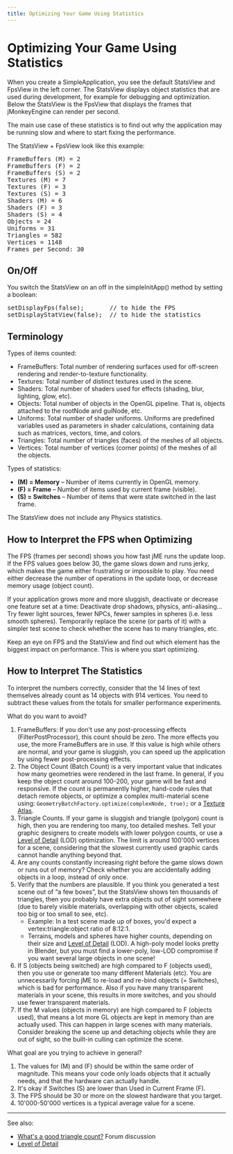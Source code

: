 ```yaml
---
title: Optimizing Your Game Using Statistics
---
```

<h1 class="sectionedit1" id="optimizing_your_game_using_statistics">Optimizing Your Game Using Statistics</h1>
<div class="level1">

<p>
When you create a SimpleApplication, you see the default StatsView and FpsView in the left corner. 
The StatsView displays object statistics that are used during development, for example for debugging and optimization.
Below the StatsView is the FpsView that displays the frames that jMonkeyEngine can render per second. 
</p>

<p>
The main use case of these statistics is to find out why the application may be running slow and where to start fixing the performance.
</p>

<p>
The StatsView + FpsView look like this example:
</p>
<pre class="code">FrameBuffers (M) = 2
FrameBuffers (F) = 2
FrameBuffers (S) = 2
Textures (M) = 7 
Textures (F) = 3 
Textures (S) = 3
Shaders (M) = 6
Shaders (F) = 3
Shaders (S) = 4
Objects = 24
Uniforms = 31
Triangles = 582
Vertices = 1148
Frames per Second: 30</pre>

</div>
<!-- EDIT1 SECTION "Optimizing Your Game Using Statistics" [1-823] -->
<h2 class="sectionedit2" id="on_off">On/Off</h2>
<div class="level2">

<p>
You switch the StatsView on an off in the simpleInitApp() method by setting a boolean:
</p>
<pre class="code java">setDisplayFps<span class="br0">(</span><span class="kw2">false</span><span class="br0">)</span><span class="sy0">;</span>       <span class="co1">// to hide the FPS</span>
setDisplayStatView<span class="br0">(</span><span class="kw2">false</span><span class="br0">)</span><span class="sy0">;</span>  <span class="co1">// to hide the statistics </span></pre>

</div>
<!-- EDIT2 SECTION "On/Off" [824-1054] -->
<h2 class="sectionedit3" id="terminology">Terminology</h2>
<div class="level2">

<p>
Types of items counted:
</p>
<ul>
<li class="level1"><div class="li"> FrameBuffers: Total number of rendering surfaces used for off-screen rendering and render-to-texture functionality. </div>
</li>
<li class="level1"><div class="li"> Textures: Total number of distinct textures used in the scene.</div>
</li>
<li class="level1"><div class="li"> Shaders: Total number of shaders used for effects (shading, blur, lighting, glow, etc).</div>
</li>
<li class="level1"><div class="li"> Objects: Total number of objects in the OpenGL pipeline. That is, objects attached to the rootNode and guiNode, etc.</div>
</li>
<li class="level1"><div class="li"> Uniforms: Total number of shader uniforms. Uniforms are predefined variables used as parameters in shader calculations, containing data such as matrices, vectors, time, and colors.</div>
</li>
<li class="level1"><div class="li"> Triangles: Total number of triangles (faces) of the meshes of all objects.</div>
</li>
<li class="level1"><div class="li"> Vertices: Total number of vertices (corner points) of the meshes of all the objects.</div>
</li>
</ul>

<p>
Types of statistics:
</p>
<ul>
<li class="level1"><div class="li"> <strong>(M) = Memory</strong> – Number of items currently in OpenGL memory.</div>
</li>
<li class="level1"><div class="li"> <strong>(F) = Frame </strong> – Number of items used by current frame (visible).</div>
</li>
<li class="level1"><div class="li"> <strong>(S) = Switches</strong> – Number of items that were state switched in the last frame.</div>
</li>
</ul>

<p>
The StatsView does not include any Physics statistics.
</p>

</div>
<!-- EDIT3 SECTION "Terminology" [1055-2163] -->
<h2 class="sectionedit4" id="how_to_interpret_the_fps_when_optimizing">How to Interpret the FPS when Optimizing</h2>
<div class="level2">

<p>
The FPS (frames per second) shows you how fast jME runs the update loop. If the FPS values goes below 30, the game slows down and runs jerky, which makes the game either frustrating or impossible to play. You need either decrease the number of operations in the update loop, or decrease memory usage (object count). 
</p>

<p>
If your application grows more and more sluggish, deactivate or decrease one feature set at a time: Deactivate drop shadows, physics, anti-aliasing… Try fewer light sources, fewer NPCs, fewer samples in spheres (i.e. less smooth spheres). Temporarily replace the scene (or parts of it) with a simpler test scene to check whether the scene has to many triangles, etc. 
</p>

<p>
Keep an eye on FPS and the StatsView and find out which element has the biggest impact on performance. This is where you start optimizing.
</p>

</div>
<!-- EDIT4 SECTION "How to Interpret the FPS when Optimizing" [2164-3046] -->
<h2 class="sectionedit5" id="how_to_interpret_the_statistics">How to Interpret The Statistics</h2>
<div class="level2">

<p>
</p><p></p><div class="noteimportant">To interpret the numbers correctly, consider that the 14 lines of text themselves already count as 14 objects with 914 vertices. You need to subtract these values from the totals for smaller performance experiments.
</div>


<p>
What do you want to avoid?
</p>
<ol>
<li class="level1"><div class="li"> FrameBuffers: If you don't use any post-processing effects (FilterPostProcessor), this count should be zero. The more effects you use, the more FrameBuffers are in use. If this value is high while others are normal, and your game is sluggish, you can speed up the application by using fewer post-processing effects.</div>
</li>
<li class="level1"><div class="li"> The Object Count (Batch Count) is a very important value that indicates how many geometries were rendered in the last frame. In general, if you keep the object count around 100-200, your game will be fast and responsive. If the count is permanently higher, hand-code rules that detach remote objects, or optimize a complex multi-material scene using: <code>GeometryBatchFactory.optimize(complexNode, true);</code> or a <a href="/jme3/advanced/texture_atlas.html" class="wikilink1" title="jme3:advanced:texture_atlas">Texture Atlas</a>.</div>
</li>
<li class="level1"><div class="li"> Triangle Counts. If your game is sluggish and triangle (polygon) count is high, then you are rendering too many, too detailed meshes. Tell your graphic designers to create models with lower polygon counts, or use a <a href="/jme3/advanced/level_of_detail.html" class="wikilink1" title="jme3:advanced:level_of_detail">Level of Detail</a> (LOD) optimization. The limit is around 100'000 vertices for a scene, considering that the slowest currently used graphic cards cannot handle anything beyond that. </div>
</li>
<li class="level1"><div class="li"> Are any counts constantly increasing right before the game slows down or runs out of memory? Check whether you are accidentally adding objects in a loop, instead of only once.</div>
</li>
<li class="level1"><div class="li"> Verify that the numbers are plausible. If you think you generated a test scene out of “a few boxes”, but the StatsView shows ten thousands of triangles, then you probably have extra objects out of sight somewhere (due to barely visible materials, overlapping with other objects, scaled too big or too small to see, etc). </div>
<ul>
<li class="level2"><div class="li"> Example: In a test scene made up of boxes, you'd expect a vertex:triangle:object ratio of 8:12:1. </div>
</li>
<li class="level2"><div class="li"> Terrains, models and spheres have higher counts, depending on their size and <a href="/jme3/advanced/level_of_detail.html" class="wikilink1" title="jme3:advanced:level_of_detail">Level of Detail</a> (LOD). A high-poly model looks pretty in Blender, but you must find a lower-poly, low-LOD compromise if you want several large objects in one scene!</div>
</li>
</ul>
</li>
<li class="level1"><div class="li"> If S (objects being switched) are high compared to F (objects used), then you use or generate too many different Materials (etc). You are unnecessarily forcing jME to re-load and re-bind objects (= Switches), which is bad for performance. Also if you have many transparent materials in your scene, this results in more switches, and you should use fewer transparent materials.</div>
</li>
<li class="level1"><div class="li"> If the M values (objects in memory) are high compared to F (objects used), that means a lot more GL objects are kept in memory than are actually used. This can happen in large scenes with many materials. Consider breaking the scene up and detaching objects while they are out of sight, so the built-in culling can optimize the scene.</div>
</li>
</ol>

<p>
What goal are you trying to achieve in general?
</p>
<ol>
<li class="level1"><div class="li"> The values for (M) and (F) should be within the same order of magnitude. This means your code only loads objects that it actually needs, and that the hardware can actually handle.</div>
</li>
<li class="level1"><div class="li"> It's okay if Switches (S) are lower than Used in Current Frame (F).</div>
</li>
<li class="level1"><div class="li"> The FPS should be 30 or more on the slowest hardware that you target.</div>
</li>
<li class="level1"><div class="li"> 10'000-50'000 vertices is a typical average value for a scene.</div>
</li>
</ol>
<hr />

<p>
See also:
</p>
<ul>
<li class="level1"><div class="li"> <a href="http://hub.jmonkeyengine.org/forum/topic/good-triangles-count/" class="urlextern" title="http://hub.jmonkeyengine.org/forum/topic/good-triangles-count/" rel="nofollow">What's a good triangle count?</a> Forum discussion</div>
</li>
<li class="level1"><div class="li"> <a href="/jme3/advanced/level_of_detail.html" class="wikilink1" title="jme3:advanced:level_of_detail">Level of Detail</a></div>
</li>
</ul>

</div>
<!-- EDIT5 SECTION "How to Interpret The Statistics" [3047-] -->
